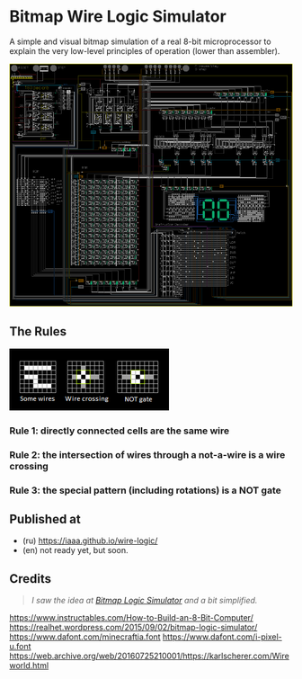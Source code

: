 # Bitmap Wire Logic Simulator

A simple and visual bitmap simulation of a real 8-bit microprocessor to explain the very low-level principles of operation (lower than assembler).

![](media/0-1.gif)

## The Rules
![](media/rules.png)

### Rule 1: directly connected cells are the same wire
### Rule 2: the intersection of wires through a not-a-wire is a wire crossing
### Rule 3: the special pattern (including rotations) is a NOT gate

## Published at
* (ru) https://iaaa.github.io/wire-logic/
* (en) not ready yet, but soon.

## Credits
> *I saw the idea at [Bitmap Logic Simulator](https://realhet.wordpress.com/2015/09/02/bitmap-logic-simulator/) and a bit simplified.*

https://www.instructables.com/How-to-Build-an-8-Bit-Computer/  
https://realhet.wordpress.com/2015/09/02/bitmap-logic-simulator/  
https://www.dafont.com/minecraftia.font https://www.dafont.com/i-pixel-u.font  
https://web.archive.org/web/20160725210001/https://karlscherer.com/Wireworld.html  
